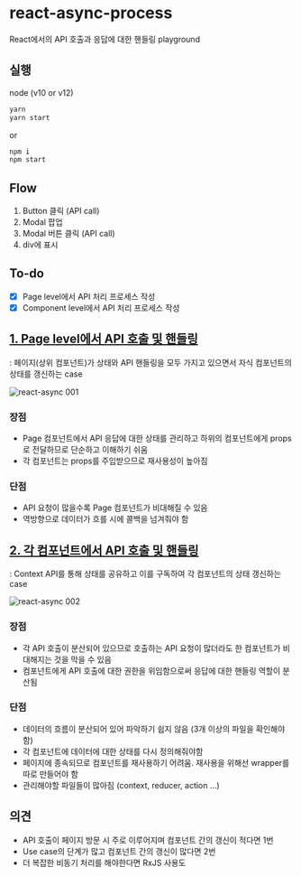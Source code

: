 # react-async-process
React에서의 API 호출과 응답에 대한 핸들링 playground

## 실행
node (v10 or v12)
```sh
yarn
yarn start
```
or
```sh
npm i
npm start
```

## Flow
1. Button 클릭 (API call)
2. Modal 팝업
3. Modal 버튼 클릭 (API call)
4. div에 표시

## To-do
- [x] Page level에서 API 처리 프로세스 작성
- [x] Component level에서 API 처리 프로세스 작성

## [1. Page level에서 API 호출 및 핸들링](https://github.com/doong-jo/react-async-process/tree/master)
: 페이지(상위 컴포넌트)가 상태와 API 핸들링을 모두 가지고 있으면서 자식 컴포넌트의 상태를 갱신하는 case

![react-async 001](https://user-images.githubusercontent.com/22005861/75739361-08823180-5d48-11ea-81cb-cc6e00380931.jpeg)

### 장점
- Page 컴포넌트에서 API 응답에 대한 상태를 관리하고 하위의 컴포넌트에게 props로 전달하므로 단순하고 이해하기 쉬움
- 각 컴포넌트는 props를 주입받으므로 재사용성이 높아짐

### 단점
- API 요청이 많을수록 Page 컴포넌트가 비대해질 수 있음
- 역방향으로 데이터가 흐를 시에 콜백을 넘겨줘야 함

## [2. 각 컴포넌트에서 API 호출 및 핸들링](https://github.com/doong-jo/react-async-process/tree/component)
: Context API를 통해 상태를 공유하고 이를 구독하여 각 컴포넌트의 상태 갱신하는 case

![react-async 002](https://user-images.githubusercontent.com/22005861/75739383-13d55d00-5d48-11ea-9688-64dee455db1b.jpeg)

### 장점
- 각 API 호출이 분산되어 있으므로 호출하는 API 요청이 많더라도 한 컴포넌트가 비대해지는 것을 막을 수 있음
- 컴포넌트에게 API 호출에 대한 권한을 위임함으로써 응답에 대한 핸들링 역할이 분산됨

### 단점
- 데이터의 흐름이 분산되어 있어 파악하기 쉽지 않음 (3개 이상의 파일을 확인해야 함)
- 각 컴포넌트에 데이터에 대한 상태를 다시 정의해줘야함
- 페이지에 종속되므로 컴포넌트를 재사용하기 어려움. 재사용을 위해선 wrapper를 따로 만들어야 함
- 관리해야할 파일들이 많아짐 (context, reducer, action ...)


## 의견
- API 호출이 페이지 방문 시 주로 이루어지며 컴포넌트 간의 갱신이 적다면 1번
- Use case의 단계가 많고 컴포넌트 간의 갱신이 많다면 2번
- 더 복잡한 비동기 처리를 해야한다면 RxJS 사용도 
